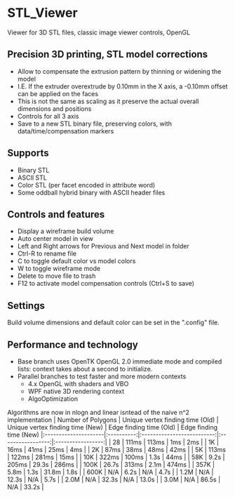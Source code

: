 # STL_Viewer
Viewer for 3D STL files, classic image viewer controls, OpenGL

## Precision 3D printing, STL model corrections
* Allow to compensate the extrusion pattern by thinning or widening the model
* I.E. If the extruder overextrude by 0.10mm in the X axis, a -0.10mm offset can be applied on the faces
* This is not the same as scaling as it preserve the actual overall dimensions and positions
* Controls for all 3 axis
* Save to a new STL binary file, preserving colors, with data/time/compensation markers

## Supports
* Binary STL
* ASCII STL
* Color STL (per facet encoded in attribute word) 
* Some oddball hybrid binary with ASCII header files

## Controls and features
* Display a wireframe build volume
* Auto center model in view
* Left and Right arrows for Previous and Next model in folder
* Ctrl-R to rename file
* C to toggle default color vs model colors
* W to toggle wireframe mode
* Delete to move file to trash
* F12 to activate model compensation controls (Ctrl+S to save)

## Settings
Build volume dimensions and default color can be set in the ".config" file.

## Performance and technology
* Base branch uses OpenTK OpenGL 2.0 immediate mode and compiled lists: context takes about a second to initialize.
* Parallel branches to test faster and more modern contexts
  * 4.x OpenGL with shaders and VBO
  * WPF native 3D rendering context
  * AlgoOptimization

Algorithms are now in nlogn and linear isntead of the naive n^2 implementation
| Number of Polygons   | Unique vertex finding time (Old) | Unique vertex finding time (New) | Edge finding time (Old) | Edge finding time (New)
|:---------------------|:----------:|:--------------------------:|:-----------------:|:-----------------:|
| 28   | 111ms | 113ms | 1ms   | 2ms   |
| 1K   | 16ms  | 41ms  | 25ms  | 4ms   |
| 2K   | 87ms  | 38ms  | 48ms  | 42ms  |
| 5K   | 113ms | 122ms | 281ms | 15ms  |
| 10K  | 322ms | 100ms | 1.3s  | 44ms  | 
| 58K  | 9.2s  | 205ms | 29.3s | 286ms |
| 100K | 26.7s | 313ms | 2.1m  | 474ms |
| 357K | 5.8m  | 1.3s  | 31.8m | 1.8s  |
| 600K | N/A   | 6.2s  | N/A   | 4.7s  |
| 1.2M | N/A   | 12.3s | N/A   | 5.7s  |
| 2.0M | N/A   | 32.3s | N/A   | 13.0s |
| 3.0M | N/A   | 86.5s | N/A   | 33.2s |
 
